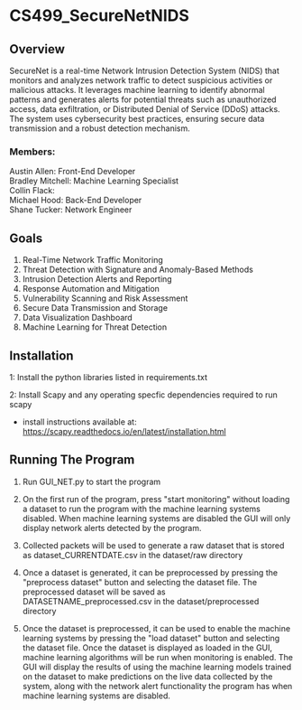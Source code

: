# CS499_SecureNetNIDS

## Overview
SecureNet is a real-time Network Intrusion Detection System (NIDS) that monitors and analyzes network traffic to detect suspicious activities or malicious attacks. It leverages machine learning to identify abnormal patterns and generates alerts for potential threats such as unauthorized access, data exfiltration, or Distributed Denial of Service (DDoS) attacks. The system uses cybersecurity best practices, ensuring secure data transmission and a robust detection mechanism.

### Members:
Austin Allen: Front-End Developer\
Bradley Mitchell: Machine Learning Specialist\
Collin Flack: \
Michael Hood: Back-End Developer\
Shane Tucker: Network Engineer

## Goals
1. Real-Time Network Traffic Monitoring
2. Threat Detection with Signature and Anomaly-Based Methods
3. Intrusion Detection Alerts and Reporting
4. Response Automation and Mitigation
5. Vulnerability Scanning and Risk Assessment
6. Secure Data Transmission and Storage
7. Data Visualization Dashboard
8. Machine Learning for Threat Detection

## Installation
1: Install the python libraries listed in requirements.txt

2: Install Scapy and any operating specfic dependencies required to run scapy
- install instructions available at: https://scapy.readthedocs.io/en/latest/installation.html

## Running The Program
1. Run GUI_NET.py to start the program

2. On the first run of the program, press "start monitoring" without loading a dataset to run 
the program with the machine learning systems disabled. When machine learning systems are 
disabled the GUI will only display network alerts detected by the program.

3. Collected packets will be used to generate a raw dataset that is stored as 
dataset_CURRENTDATE.csv in the dataset/raw directory

4. Once a dataset is generated, it can be preprocessed by pressing the "preprocess dataset" 
button and selecting the dataset file. The preprocessed dataset will be saved as 
DATASETNAME_preprocessed.csv in the dataset/preprocessed directory

5. Once the dataset is preprocessed, it can be used to enable the machine learning systems by 
pressing the "load dataset" button and selecting the dataset file. Once the dataset is 
displayed as loaded in the GUI, machine learning algorithms will be run when monitoring is 
enabled. The GUI will display the results of using the machine learning models trained on the 
dataset to make predictions on the live data collected by the system, along with the network 
alert functionality the program has when machine learning systems are disabled.
